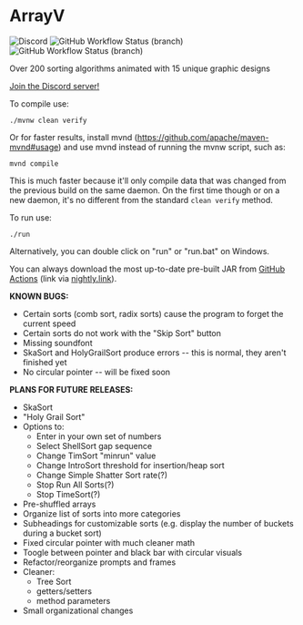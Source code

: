 # ArrayV

![Discord](https://img.shields.io/discord/592082838791127075?color=%237289DA&label=Discord&logo=discord&logoColor=white)
![GitHub Workflow Status (branch)](https://img.shields.io/github/workflow/status/Gaming32/ArrayV/maven/main)
![GitHub Workflow Status (branch)](https://img.shields.io/github/workflow/status/Gaming32/ArrayV/checkstyle/main?label=checkstyle)

Over 200 sorting algorithms animated with 15 unique graphic designs

[Join the Discord server!](https://discord.gg/thestudio)

To compile use:
```shell
./mvnw clean verify
```
Or for faster results, install mvnd (https://github.com/apache/maven-mvnd#usage) and use mvnd instead of running the mvnw script, such as:
```shell
mvnd compile
```
This is much faster because it'll only compile data that was changed from the previous build on the same daemon. On the first time though or on a new daemon, it's no different from the standard `clean verify` method.

To run use:
```shell
./run
```
Alternatively, you can double click on "run" or "run.bat" on Windows.

You can always download the most up-to-date pre-built JAR from [GitHub Actions](https://nightly.link/Gaming32/ArrayV/workflows/maven/main/standalone-jar.zip) (link via [nightly.link](https://nightly.link)).



**KNOWN BUGS:**
- Certain sorts (comb sort, radix sorts) cause the program to forget the current speed
- Certain sorts do not work with the "Skip Sort" button
- Missing soundfont
- SkaSort and HolyGrailSort produce errors -- this is normal, they aren't finished yet
- No circular pointer -- will be fixed soon

**PLANS FOR FUTURE RELEASES:**
- SkaSort
- "Holy Grail Sort"
- Options to:
  - Enter in your own set of numbers
  - Select ShellSort gap sequence
  - Change TimSort "minrun" value
  - Change IntroSort threshold for insertion/heap sort
  - Change Simple Shatter Sort rate(?)
  - Stop Run All Sorts(?)
  - Stop TimeSort(?)
- Pre-shuffled arrays
- Organize list of sorts into more categories
- Subheadings for customizable sorts (e.g. display the number of buckets during a bucket sort)
- Fixed circular pointer with much cleaner math
- Toogle between pointer and black bar with circular visuals
- Refactor/reorganize prompts and frames
- Cleaner:
  - Tree Sort
  - getters/setters
  - method parameters
- Small organizational changes
